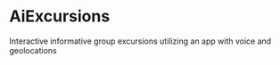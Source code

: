 # AiExcursions
Interactive informative group excursions utilizing an app with voice and geolocations
